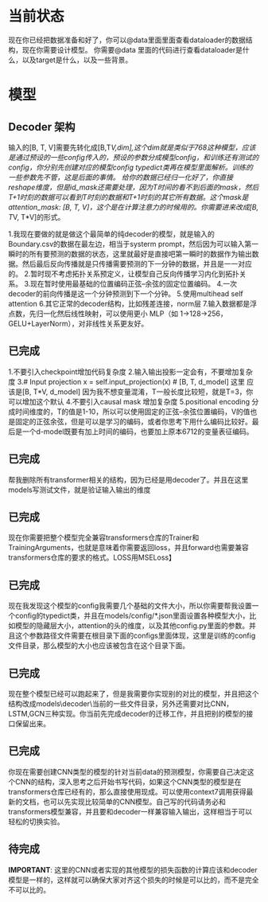 # 当前状态
现在你已经把数据准备和好了，你可以@data里面里面查看dataloader的数据结构，现在你需要设计模型。
你需要@data 里面的代码进行查看dataloader是什么，以及target是什么，以及一些背景。
# 模型
## Decoder 架构
输入的[B, T, V]需要先转化成[B,T*V,dim],这个dim就是类似于768这种模型，应该是通过预设的一些config传入的，预设的参数分成模型config，和训练还有测试的config，你分别先创建对应的模型config typedict类再在模型里面解析。训练的一些参数先不管，这是后面的事情。
给你的数据已经归一化好了，你直接reshape维度，但是id_mask还需要处理，因为T时间的看不到后面的mask，然后T+1时刻的数据可以看到T时刻的数据和T+1时刻的其它所有数据。这个mask是attention_mask: [B, T, V]，这个是在计算注意力的时候用的。你需要进来改成[B, T*V, T*V]的形式。

1.我现在要做的就是做这个最简单的纯decoder的模型，就是输入的Boundary.csv的数据在最左边，相当于systerm prompt，然后因为可以输入第一瞬时的所有要预测的数据的状态，这里就最好是直接吧第一瞬时的数据作为输出数据。然后最后反向传播就是只传播需要预测的下一分钟的数据，并且是一一对应的。
2.暂时现不考虑拓扑关系预定义，让模型自己反向传播学习内化到拓扑关系。
3.现在暂时使用最基础的位置编码正弦–余弦的固定位置编码。
4.一次decoder的前向传播是这一个分钟预测到下一个分钟。
5.使用multihead self attention
6.其它正常的decoder结构，比如残差连接，norm层
7.输入数据都是浮点数，先归一化然后线性映射，可以使用更小 MLP（如 1→128→256，GELU+LayerNorm），对非线性关系更友好。

## 已完成
1.不要引入checkpoint增加代码复杂度
2.输入输出投影一定会有，不要增加复杂度
3.# Input projection
        x = self.input_projection(x)  # [B, T, d_model] 这里 应该是[B, T*V, d_model]
因为我不想变量混淆，T一般长度比较短，就是T=3，你可以增加这个默认
4.不要引入causal mask 增加复杂度
5.positional encoding 分成时间维度的，T的值是1-10，所以可以使用固定的正弦–余弦位置编码，V的值也是固定的正弦余弦，但是可以是学习的编码，或者你思考下用什么编码比较好。最后是一个d-model既要有加上时间的编码，也要加上原本6712的变量表征编码。


## 已完成
帮我删除所有transformer相关的结构，因为已经是用decoder了。并且在这里models写测试文件，就是验证输入输出的维度

## 已完成
现在你需要把整个模型完全兼容transformers仓库的Trainer和TrainingArguments，也就是意味着你需要返回loss，并且forward也需要兼容transformers仓库的要求的格式。LOSS用MSELoss】

## 已完成
现在我发现这个模型的config我需要几个基础的文件大小，所以你需要帮我设置一个config的typedict类，并且在models/config/*.json里面设置各种模型大小，比如模型的隐藏层大小，attention的头的维度，以及其他config.py里面的参数。并且这个参数路径文件需要在根目录下面的configs里面体现，这里是训练的config文件目录，那么模型的大小也应该被包含在这个目录下面。

## 已完成
现在整个模型已经可以跑起来了，但是我需要你实现别的对比的模型，并且把这个结构改成models\decoder\当前的一些文件目录，另外还需要对比CNN，LSTM,GCN三种实现。你当前先完成decoder的迁移工作，并且把别的模型的接口保留出来。

## 已完成
你现在需要创建CNN类型的模型的针对当前data的预测模型，你需要自己决定这个CNN的结构，深入思考之后开始书写代码，如果这个CNN类型的模型是在transformers仓库已经有的，那么直接使用现成。可以使用context7调用获得最新的文档，也可以先实现比较简单的CNN模型。自己写的代码请务必和transformers模型兼容，并且要和decoder一样兼容输入输出，这样相当于可以轻松的切换实验。

## 待完成
**IMPORTANT**: 这里的CNN或者实现的其他模型的损失函数的计算应该和decoder模型是一样的，这样就可以确保大家对齐这个损失的时候是可以比的，而不是完全不可以比的。